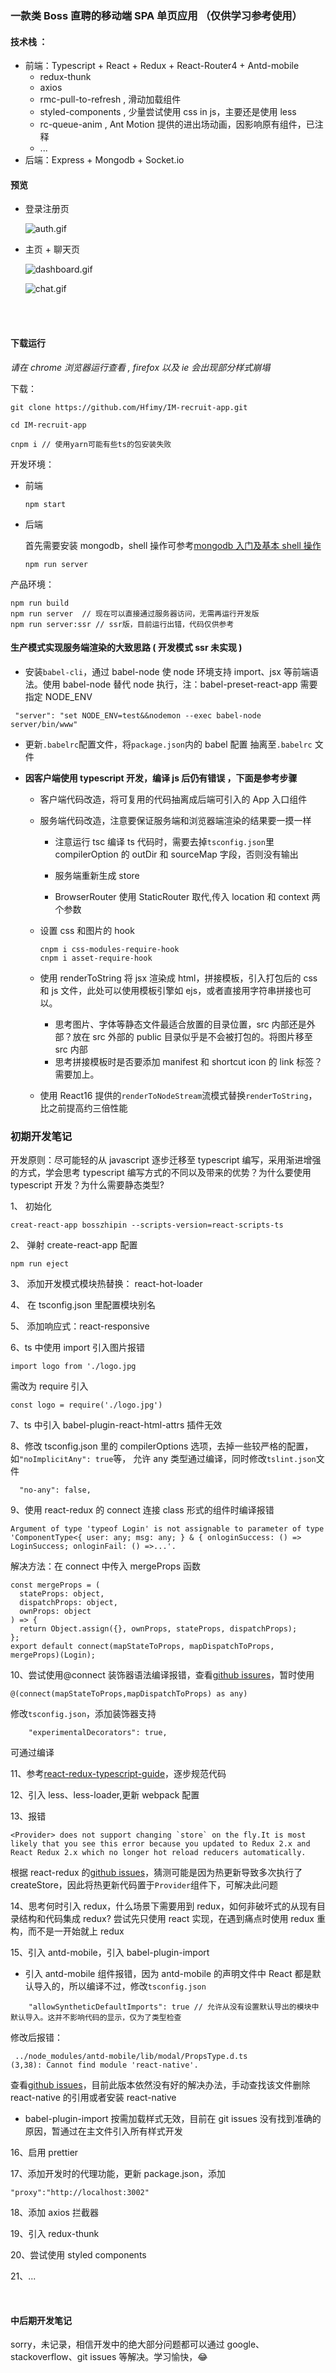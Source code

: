 ### 一款类 Boss 直聘的移动端 SPA 单页应用 （仅供学习参考使用）

#### 技术栈 ：

* 前端：Typescript + React + Redux + React-Router4 + Antd-mobile
  * redux-thunk
  * axios
  * rmc-pull-to-refresh , 滑动加载组件
  * styled-components , 少量尝试使用 css in js，主要还是使用 less
  * rc-queue-anim , Ant Motion 提供的进出场动画，因影响原有组件，已注释
  * ...
* 后端：Express + Mongodb + Socket.io

#### 预览

* 登录注册页

  ![auth.gif](https://github.com/Hfimy/IM-recruit-app/blob/master/public/auth.gif)

* 主页 + 聊天页

  ![dashboard.gif](https://github.com/Hfimy/IM-recruit-app/blob/master/public/dashboard.gif)

  ![chat.gif](https://github.com/Hfimy/IM-recruit-app/blob/master/public/chat.gif)

<br/>
<br/>

#### 下载运行

_请在 chrome 浏览器运行查看 , firefox 以及 ie 会出现部分样式崩塌_

下载：

```
git clone https://github.com/Hfimy/IM-recruit-app.git

cd IM-recruit-app

cnpm i // 使用yarn可能有些ts的包安装失败
```

开发环境：

* 前端
  ```
  npm start
  ```
* 后端

  首先需要安装 mongodb，shell 操作可参考[mongodb 入门及基本 shell 操作](https://www.jianshu.com/p/c6ba397fefde)

  ```
  npm run server
  ```

产品环境：

```
npm run build
npm run server  // 现在可以直接通过服务器访问，无需再运行开发版
npm run server:ssr // ssr版，目前运行出错，代码仅供参考
```

#### 生产模式实现服务端渲染的大致思路 ( 开发模式 ssr 未实现 )

* 安装`babel-cli`，通过 babel-node 使 node 环境支持 import、jsx 等前端语法。使用 babel-node 替代 node 执行，注：babel-preset-react-app 需要指定 NODE_ENV

```
 "server": "set NODE_ENV=test&&nodemon --exec babel-node server/bin/www"
```

* 更新`.babelrc`配置文件，将`package.json`内的 babel 配置 抽离至`.babelrc` 文件

* **因客户端使用 typescript 开发，编译 js 后仍有错误 ，下面是参考步骤**

  * 客户端代码改造，将可复用的代码抽离成后端可引入的 App 入口组件

  * 服务端代码改造，注意要保证服务端和浏览器端渲染的结果要一摸一样

    * 注意运行 tsc 编译 ts 代码时，需要去掉`tsconfig.json`里 compilerOption 的 outDir 和 sourceMap 字段，否则没有输出

    * 服务端重新生成 store
    * BrowserRouter 使用 StaticRouter 取代,传入 location 和 context 两个参数

  * 设置 css 和图片的 hook

    ```
    cnpm i css-modules-require-hook
    cnpm i asset-require-hook
    ```

  * 使用 renderToString 将 jsx 渲染成 html，拼接模板，引入打包后的 css 和 js 文件，此处可以使用模板引擎如 ejs，或者直接用字符串拼接也可以。

    * 思考图片、字体等静态文件最适合放置的目录位置，src 内部还是外部？放在 src 外部的 public 目录似乎是不会被打包的。将图片移至 src 内部
    * 思考拼接模板时是否要添加 manifest 和 shortcut icon 的 link 标签？需要加上。

  * 使用 React16 提供的`renderToNodeStream`流模式替换`renderToString`，比之前提高约三倍性能

### 初期开发笔记

开发原则：尽可能轻的从 javascript 逐步迁移至 typescript 编写，采用渐进增强的方式，学会思考 typescript 编写方式的不同以及带来的优势？为什么要使用 typescript 开发？为什么需要静态类型?

1、 初始化

```
creat-react-app bosszhipin --scripts-version=react-scripts-ts
```

2、 弹射 create-react-app 配置

```
npm run eject
```

3、 添加开发模式模块热替换：
react-hot-loader

4、 在 tsconfig.json 里配置模块别名

5、 添加响应式：react-responsive

6、ts 中使用 import 引入图片报错

```
import logo from './logo.jpg
```

需改为 require 引入

```
const logo = require('./logo.jpg')
```

7、ts 中引入 babel-plugin-react-html-attrs 插件无效

8、修改 tsconfig.json 里的 compilerOptions 选项，去掉一些较严格的配置，如`"noImplicitAny": true`等， 允许 any 类型通过编译，同时修改`tslint.json`文件

```
  "no-any": false,
```

9、使用 react-redux 的 connect 连接 class 形式的组件时编译报错

```
Argument of type 'typeof Login' is not assignable to parameter of type 'ComponentType<{ user: any; msg: any; } & { onloginSuccess: () => LoginSuccess; onloginFail: () =>...'.
```

解决方法：在 connect 中传入 mergeProps 函数

```
const mergeProps = (
  stateProps: object,
  dispatchProps: object,
  ownProps: object
) => {
  return Object.assign({}, ownProps, stateProps, dispatchProps);
};
export default connect(mapStateToProps, mapDispatchToProps, mergeProps)(Login);
```

10、尝试使用@connect 装饰器语法编译报错，查看[github issures](https://github.com/DefinitelyTyped/DefinitelyTyped/issues/9951)，暂时使用

```
@(connect(mapStateToProps,mapDispatchToProps) as any)
```

修改`tsconfig.json`，添加装饰器支持

```
    "experimentalDecorators": true,
```

可通过编译

11、参考[react-redux-typescript-guide](https://github.com/piotrwitek/react-redux-typescript-guide)，逐步规范代码

12、引入 less、less-loader,更新 webpack 配置

13、报错

```
<Provider> does not support changing `store` on the fly.It is most likely that you see this error because you updated to Redux 2.x and React Redux 2.x which no longer hot reload reducers automatically.
```

根据 react-redux 的[github issues](https://github.com/reactjs/react-redux/issues/356)，猜测可能是因为热更新导致多次执行了 createStore，因此将热更新代码置于`Provider`组件下，可解决此问题

14、思考何时引入 redux，什么场景下需要用到 redux，如何非破坏式的从现有目录结构和代码集成 redux? 尝试先只使用 react 实现，在遇到痛点时使用 redux 重构，而不是一开始就上 redux

15、引入 antd-mobile，引入 babel-plugin-import

* 引入 antd-mobile 组件报错，因为 antd-mobile 的声明文件中 React 都是默认导入的，所以编译不过，修改`tsconfig.json`

```
    "allowSyntheticDefaultImports": true // 允许从没有设置默认导出的模块中默认导入。这并不影响代码的显示，仅为了类型检查
```

修改后报错：

```
 ../node_modules/antd-mobile/lib/modal/PropsType.d.ts
(3,38): Cannot find module 'react-native'.
```

查看[github issues](https://github.com/ant-design/ant-design-mobile/issues/636)，目前此版本依然没有好的解决办法，手动查找该文件删除 react-native 的引用或者安装 react-native

* babel-plugin-import 按需加载样式无效，目前在 git issues 没有找到准确的原因，暂通过在主文件引入所有样式开发

<!-- 16、使用prettier格式化代码后，typescript报错
```
Unnecessary semicolon // 不必要的分号
```
禁用prettier插件，同时修改tslint.json文件
```
    "semicolon": [
      false
    ],
``` -->

<!-- 17、修改 tslint.json 文件,项目中整体采用单引号

```
    "quotemark": [
      true,
      "single",
      "jsx-single"
    ],
``` -->

16、启用 prettier

17、添加开发时的代理功能，更新 package.json，添加

```
"proxy":"http://localhost:3002"
```

18、添加 axios 拦截器

19、引入 redux-thunk

20、尝试使用 styled components

21、...

<br/>

#### 中后期开发笔记

sorry，未记录，相信开发中的绝大部分问题都可以通过 google、stackoverflow、git issues 等解决。学习愉快，😂
